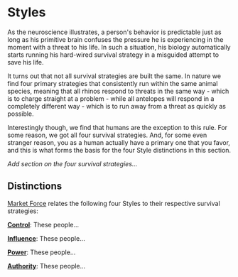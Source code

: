 # Styles
As the neuroscience illustrates, a person's behavior is predictable just as long as his primitive brain confuses the pressure he is experiencing in the moment with a threat to his life. In such a situation, his biology automatically starts running his hard-wired survival strategy in a misguided attempt to save his life.

It turns out that not all survival strategies are built the same. In nature we find four primary strategies that consistently run within the same animal species, meaning that all rhinos respond to threats in the same way - which is to charge straight at a problem - while all antelopes will respond in a completely different way - which is to run away from a threat as quickly as possible.

Interestingly though, we find that humans are the exception to this rule. For some reason, we got all four survival strategies. And, for some even stranger reason, you as a human actually have a primary one that you favor, and this is what forms the basis for the four Style distinctions in this section.

*Add section on the four survival strategies...*




## Distinctions
[Market Force](www.marketforceglobal.com) relates the following four Styles to their respective survival strategies:

**[Control](control.md)**: These people...

**[Influence](influence.md)**: These people...

**[Power](power.md)**: These people...

**[Authority](authority.md)**: These people...
